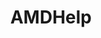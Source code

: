 ---
title: AMDHelp
crosslinks:
- Amd
- techsupport
- TronScript
- pcmasterrace
- overclocking
- hardware
- watercooling
- softwaregore
- nvidia
- AMDRyzen
- hardwareswap
- amd
- Overwatch
- 34qtt6q
---